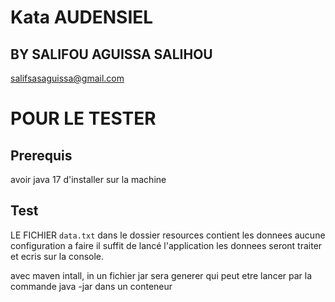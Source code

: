 # Kata AUDENSIEL

## BY SALIFOU AGUISSA SALIHOU
salifsasaguissa@gmail.com

# POUR LE TESTER 
## Prerequis 
avoir java 17 d'installer sur la machine 
## Test
LE FICHIER `data.txt` dans le dossier resources contient les donnees
aucune configuration a faire il suffit de lancé l'application les donnees
seront traiter et ecris sur la console.

avec maven intall, in un fichier jar sera generer qui peut etre lancer par la commande java -jar dans un conteneur 